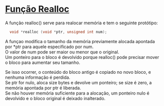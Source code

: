 # [Função Realloc]

A função realloc() serve para realocar memória e tem o seguinte protótipo:
```c
  void *realloc (void *ptr, unsigned int num);
```
A funçao modifica o tamanho da memória previamente alocada apontada por *ptr para aquele especificado por num.<br />
O valor de num pode ser maior ou menor que o original.<br />
Um ponteiro para o bloco é devolvido porque realloc() pode precisar mover o bloco para aumentar seu tamanho.<br /> 

Se isso ocorrer, o conteúdo do bloco antigo é copiado no novo bloco, e nenhuma informação é perdida. <br />
Se ptr for nulo, aloca size bytes e devolve um ponteiro; se size é zero, a memória apontada por ptr é liberada.<br /> 
Se não houver memória suficiente para a alocação, um ponteiro nulo é devolvido e o bloco original é deixado inalterado.

[Função Realloc]: http://www.cprogressivo.net/2013/10/A-funcao-realloc-realocando-memoria-dinamicamente-e-a-calloc.html
